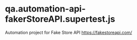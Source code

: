 # qa.automation-api-fakerStoreAPI.supertest.js
Automation project for Fake Store API https://fakestoreapi.com/
